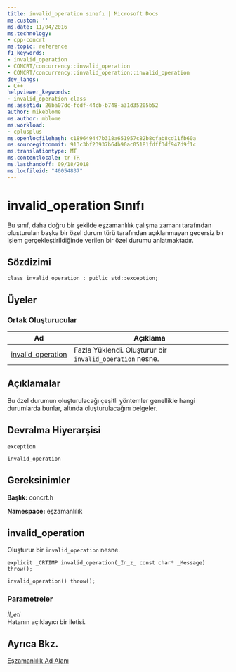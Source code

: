 ```yaml
---
title: invalid_operation sınıfı | Microsoft Docs
ms.custom: ''
ms.date: 11/04/2016
ms.technology:
- cpp-concrt
ms.topic: reference
f1_keywords:
- invalid_operation
- CONCRT/concurrency::invalid_operation
- CONCRT/concurrency::invalid_operation::invalid_operation
dev_langs:
- C++
helpviewer_keywords:
- invalid_operation class
ms.assetid: 26ba07dc-fcdf-44cb-b748-a31d35205b52
author: mikeblome
ms.author: mblome
ms.workload:
- cplusplus
ms.openlocfilehash: c189649447b318a651957c82b8cfab8cd11fb60a
ms.sourcegitcommit: 913c3bf23937b64b90ac05181fdff3df947d9f1c
ms.translationtype: MT
ms.contentlocale: tr-TR
ms.lasthandoff: 09/18/2018
ms.locfileid: "46054837"
---
```

# <a name="invalidoperation-class"></a>invalid_operation Sınıfı
Bu sınıf, daha doğru bir şekilde eşzamanlılık çalışma zamanı tarafından oluşturulan başka bir özel durum türü tarafından açıklanmayan geçersiz bir işlem gerçekleştirildiğinde verilen bir özel durumu anlatmaktadır.  
  
## <a name="syntax"></a>Sözdizimi  
  
```
class invalid_operation : public std::exception;
```  
  
## <a name="members"></a>Üyeler  
  
### <a name="public-constructors"></a>Ortak Oluşturucular  
  
|Ad|Açıklama|  
|----------|-----------------|  
|[invalid_operation](#ctor)|Fazla Yüklendi. Oluşturur bir `invalid_operation` nesne.|  
  
## <a name="remarks"></a>Açıklamalar  
 Bu özel durumun oluşturulacağı çeşitli yöntemler genellikle hangi durumlarda bunlar, altında oluşturulacağını belgeler.  
  
## <a name="inheritance-hierarchy"></a>Devralma Hiyerarşisi  
 `exception`  
  
 `invalid_operation`  
  
## <a name="requirements"></a>Gereksinimler  
 **Başlık:** concrt.h  
  
 **Namespace:** eşzamanlılık  
  
##  <a name="ctor"></a> invalid_operation 

 Oluşturur bir `invalid_operation` nesne.  
  
```
explicit _CRTIMP invalid_operation(_In_z_ const char* _Message) throw();

invalid_operation() throw();
```  
  
### <a name="parameters"></a>Parametreler  
*İl_eti*<br/>
Hatanın açıklayıcı bir iletisi.  
  
## <a name="see-also"></a>Ayrıca Bkz.  
 [Eşzamanlılık Ad Alanı](concurrency-namespace.md)
